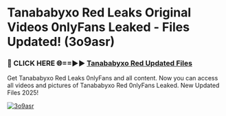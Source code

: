 # Tanababyxo Red Leaks Original Videos 0nlyFans Leaked - Files Updated! (3o9asr)

<h3>🔴 CLICK HERE 🌐==►► <a href="https://mediafile.pages.dev?q=Tanababyxo+Red&ref=D4RT" rel="nofollow">Tanababyxo Red Updated Files</a></h3>

Get Tanababyxo Red Leaks 0nlyFans and all content. Now you can access all videos and pictures of Tanababyxo Red 0nlyFans Leaked. New Updated Files 2025!

[![3o9asr](https://github.com/user-attachments/assets/8c521d6e-e6e3-4a75-9320-d58ab9d79d5b)](https://mediafile.pages.dev?q=Tanababyxo+Red&ref=D4RT)